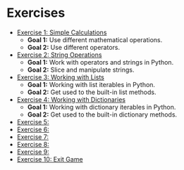 # Exercises

* [Exercise 1: Simple Calculations](exercise/exercise_01.md)
  * **Goal 1:** Use different mathematical operations.
  * **Goal 2:** Use different operators.
* [Exercise 2: String Operations](exercise/exercise_02.md)
  * **Goal 1:** Work with operators and strings in Python.
  * **Goal 2:** Slice and manipulate strings.
* [Exercise 3: Working with Lists](exercise/exercise_03.md)
  * **Goal 1:** Working with list iterables in Python.
  * **Goal 2:** Get used to the built-in list methods.
* [Exercise 4: Working with Dictionaries](exercise/exercise_04.md)
  * **Goal 1:** Working with dictionary iterables in Python.
  * **Goal 2:** Get used to the built-in dictionary methods.
* [Exercise 5:](exercise/exercise_05.md)
* [Exercise 6:](exercise/exercise_06.md)
* [Exercise 7:](exercise/exercise_07.md)
* [Exercise 8:](exercise/exercise_08.md)
* [Exercise 9:](exercise/exercise_09.md)
* [Exercise 10: Exit Game](exercise/exercise_10.md)
